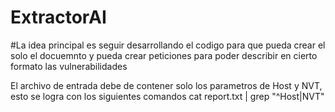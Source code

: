 # ExtractorAI

#La idea principal es seguir desarrollando el codigo para que pueda crear el solo el docuemnto y pueda crear peticiones para poder describir en cierto formato las vulnerabilidades 

El archivo de entrada debe de contener solo los parametros de Host y NVT, esto se logra con los siguientes comandos
cat report.txt | grep "^Host\|NVT"

